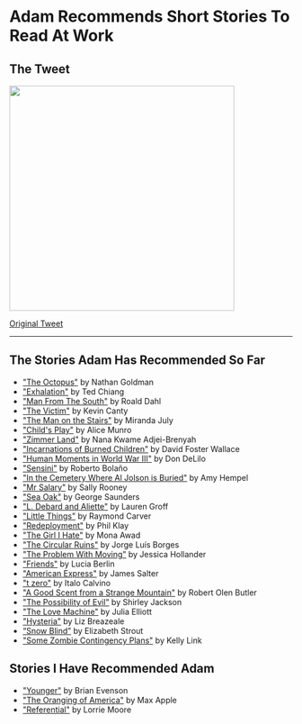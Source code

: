 # Adam Recommends Short Stories To Read At Work

## The Tweet
<img src="https://noncanon-comics.s3.amazonaws.com/img/Screenshot+2019-06-07+16.54.59.png" width="400">

[Original Tweet](https://twitter.com/juskewitch/status/1132125726793244678)

---

## The Stories Adam Has Recommended So Far

- ["The Octopus"](https://prtcls.com/article/the-octopus/) by Nathan Goldman  
- ["Exhalation"](http://www.lightspeedmagazine.com/fiction/exhalation/) by Ted Chiang
- ["Man From The South"](https://www.classicshorts.com/stories/south.html) by Roald Dahl 
- ["The Victim"](https://classic.esquire.com/article/1992/7/1/the-victim) by Kevin Canty 
- ["The Man on the Stairs"](https://www.fenceportal.org/the-man-on-the-stairs/) by Miranda July 
- ["Child's Play"](https://prosecrea.files.wordpress.com/2013/10/childs-play-by-alice-munro.pdf) by Alice Munro 
- ["Zimmer Land"](https://lithub.com/zimmer-land/) by Nana Kwame Adjei-Brenyah 
- ["Incarnations of Burned Children"](https://www.esquire.com/entertainment/books/a500/incarnations-burned-children-david-foster-wallace-0900/) by David Foster Wallace 
- ["Human Moments in World War III"](https://granta.com/human-moments-in-world-war-iii/) by Don DeLilo 
- ["Sensini"](http://www.barcelonareview.com/63/e_rb.html) by Roberto Bolaño 
- ["In the Cemetery Where Al Jolson is Buried"](http://fictionaut.com/stories/amy-hempel/in-the-cemetery-where-al-jolson-is-buried.pdf) by Amy Hempel
- ["Mr Salary"](https://granta.com/mr-salary/) by Sally Rooney
- ["Sea Oak"](http://barcelonareview.com/20/e_gs.htm) by George Saunders
- ["L. Debard and Aliette"](https://www.theatlantic.com/magazine/archive/2006/08/l-debard-and-aliette/305035/) by Lauren Groff 
- ["Little Things"](https://www.wsfcs.k12.nc.us/cms/lib/nc01001395/centricity/domain/796/little_things.pdf) by Raymond Carver
- ["Redeployment"](https://www.businessinsider.com/redeployment-phil-klay-2014-7) by Phil Klay
- ["The Girl I Hate"](http://www.postroadmag.com/27/fiction/awad.phtml) by Mona Awad
- ["The Circular Ruins"](http://users.clas.ufl.edu/burt/KafkaKierkegaardBible/BorgesTheCircularRuins.pdf) by Jorge Luís Borges
- ["The Problem With Moving"](https://www.shortstoryproject.com/story/the-problem-with-moving/) by Jessica Hollander
- ["Friends"](https://www.vice.com/en_us/article/vdxb94/read-a-story-from-lucia-berlins-a-manual-for-cleaning-women-0810) by Lucia Berlin
- ["American Express"](https://classic.esquire.com/article/1988/2/1/american-express) by James Salter
- ["t zero"](http://www.ruanyifeng.com/calvino/2011/02/t_zero_en.html) by Italo Calvino
- ["A Good Scent from a Strange Mountain"](http://www.nereview.com/files/2018/06/Butler-GoodScent.pdf) by Robert Olen Butler
- ["The Possibility of Evil"](http://greermiddlecollege.org/wp-content/uploads/2016/08/The-Possibility-of-Evil-by-Shirley-Jackson.pdf) by Shirley Jackson
- ["The Love Machine"](https://granta.com/the-love-machine/) by Julia Elliott
- ["Hysteria"](https://www.therupturemag.com/the-collagist/2019/3/26/hysteria.html) by Liz Breazeale
- [“Snow Blind”](https://www.vqronline.org/fiction/snow-blind) by Elizabeth Strout
- ["Some Zombie Contingency Plans"](http://www.johnjosephadams.com/the-living-dead/free-stories-excerpts/some-zombie-contingency-plans-by-kelly-link/) by Kelly Link

## Stories I Have Recommended Adam

- ["Younger"](https://arthurmag.com/2009/08/11/younger-a-new-short-story-by-brian-evenson/) by Brian Evenson
- ["The Oranging of America"](https://media.sas.upenn.edu/pennsound/misc/hennessey/Postmodern-Winter-09/Apple-Max_The-Oranging-of-America.pdf) by Max Apple
- ["Referential"](https://www.telegraph.co.uk/culture/books/10668431/A-new-short-story-by-Lorrie-Moore-Referential.html) by Lorrie Moore
